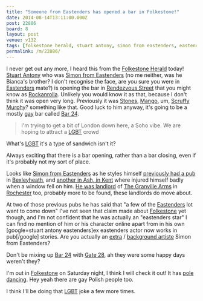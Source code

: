 ```yaml
---
title: "Someone from Eastenders has opened a bar in Folkestone!"
date: 2014-08-14T13:11:00.000Z
post: 22886
board: 8
layout: post
venue: v132
tags: [folkestone herald, stuart antony, simon from eastenders, eastenders, rendezvous street, rockanrolla, stones, mango, scruffy murphy, gay, bar 24, lgbt, bexleyheath, granville arms, rochester, folkestone, extra, background artiste, gate 28, pole dancing]
permalink: /m/22886/
---
```

I never get out any more, I heard this from the <a href="/wiki/folkestone+herald">Folkestone Herald</a> today! <a href="/wiki/stuart+antony">Stuart Antony</a> who was <a href="/wiki/simon+from+eastenders">Simon from Eastenders</a> (no me neither, was he Bianca's brother? I don't recognise the face, are you sure you were in <a href="/wiki/eastenders">Eastenders</a> mate?) is opening the bar in <a href="/wiki/rendezvous+street">Rendezvous Street</a> that you might know as <a href="/wiki/rockanrolla">Rockanrolla</a>. Unlikely you would know it as that, because I don't think it was open very long. Previously it was <a href="/wiki/stones">Stones</a>, <a href="/wiki/mango">Mango</a>, um, <a href="/wiki/scruffy+murphy">Scruffy Murphy</a>? something like that. Good luck to him anyway, it's going to be a mostly <a href="/wiki/gay">gay</a> bar called <a href="/wiki/bar+24">Bar 24</a>.

<blockquote>I'm trying to get a bit of London down here, a Soho vibe. We are hoping to attract a <a href="/wiki/lgbt">LGBT</a> crowd</blockquote>

What's <a href="/wiki/lgbt">LGBT</a> it's a type of sandwich isn't it? 

Always exciting that there is a bar opening, rather than a bar closing, even if it's probably not my sort of place.

Looks like <a href="/wiki/simon+from+eastenders">Simon from Eastenders</a> as he styles himself <a href="http://www.newsshopper.co.uk/news/10464949.Ex_EastEnders_star_takes_over_Bexleyheath_pub_after_brush_with_death/">previously had a pub</a> in <a href="/wiki/bexleyheath">Bexleyheath</a>, and <a href="http://www.dover-kent.com/Chequers-Ash.html">another in Ash, in Kent</a> where injured himself badly when a window fell on him. <a href="http://www.kentnews.co.uk/news/former_eastenders_actor_toasts_new_career_as_landlord_of_rochester_pub_1_1366739">He was landlord</a> of <a href="/wiki/granville+arms">The Granville Arms</a> in <a href="/wiki/rochester">Rochester</a> too, probably more to be found, these landlords do move about.

At two of those previous pubs he has said that "a few of the <a href="/wiki/eastenders">Eastenders</a> lot want to come down" I've not seen that claim made about <a href="/wiki/folkestone">Folkestone</a> yet though, and I'm not confident that he was actually an "eastenders star" I can find no mention of him or his character online apart from in his own [google=stuart antony eastenders]ex eastenders actor now works in pub[/google] stories. Are you actually an <a href="/wiki/extra">extra</a> / <a href="/wiki/background+artiste">background artiste</a> Simon from Eastenders?

Don't be mixing up <a href="/wiki/bar+24">Bar 24</a> with <a href="/wiki/gate+28">Gate 28</a>, ah they were some happy days weren't they?

I'm out in <a href="/wiki/folkestone">Folkestone</a> on Saturday night, I think I will check it out! It has <a href="/wiki/pole+dancing">pole dancing</a>. Hey yeah there are gay Polish people too.

I think I'll be doing that <a href="/wiki/lgbt">LGBT</a> joke a few more times.
